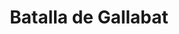 ﻿---
title: "Batalla de Gallabat"
permalink: periodes_1011.html
layout: periode
dataInici: 1889-03-09
dataFi: 1889-03-10
sidebar: periodes
pares:
  - 1008:
    title: "Primera Guerra Ítalo-Etíope"
    dataInici: "(1894-12-15)"
    dataFi: "(1896-10-23)"

fills:
jocsPrincipals:
jocsEscenaris:
jocsEpoca:
  - title: "Ascari"
    bggId: 121429
    escenari: "S5 Metemma"
    dataInici: 
    dataFi: 

jocsEpocaEscenaris:
---
